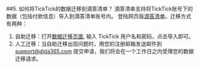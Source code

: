 ##5.	如何将TickTick的数据迁移到滴答清单？
滴答清单支持将TickTick账号下的数据（包括付款信息）导入到滴答清单账号内。
登陆网页版[滴答清单](http://www.dida365.com/)。迁移方式有两种：
1. 自助迁移：打开[数据迁移页面](http://dida365.com/import/#ticktick), 输入 TickTick 用户名和密码，点击导入即可。
2. 人工迁移：当自助迁移出现问题时，用您的注册邮箱发送邮件到 support@dida365.com 提交申请，我们将会在一个工作日之内受理您的数据迁移请求。
